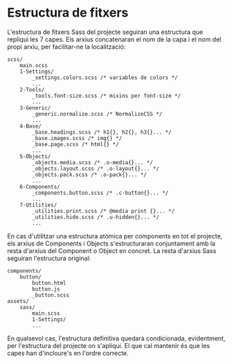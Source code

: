 # Estructura de fitxers

L'estructura de fitxers Sass del projecte seguiran una estructura que repliqui
les 7 capes. Els arxius concatenaran el nom de la capa i el nom del propi
arxiu,  per facilitar-ne la localització:

```
scss/
    main.scss
    1-Settings/
        _settings.colors.scss /* variables de colors */
        ...
    2-Tools/
        _tools.font-size.scss /* mixins per font-size */
        ...
    3-Generic/
        _generic.normalize.scss /* NormalizeCSS */
        ...
    4-Base/
        _base.headings.scss /* h1{}, h2{}, h3{}... */
        _base.images.scss /* img{} */
        _base.page.scss /* html{} */
        ...
    5-Objects/
        _objects.media.scss /* .o-media{}... */
        _objects.layout.scss /* .o-layout{}... */
        _objects.pack.scss /* .o-pack{}... */
        ...
    6-Components/
        _components.button.scss /* .c-button{}... */
        ...
    7-Utilities/
        _utilities.print.scss /* @media print {}... */
        _utilities.hide.scss /* .u-hidden{}... */
        ...
```

En cas d'utilitzar una estructura atòmica per components en tot el projecte,
els arxius de Components i Objects s'estructuraran conjuntament amb la resta
d'arxius del Component o Object en concret. La resta d'arxius Sass seguiran
l'estructura original:

```
components/
    button/
        button.html
        button.js
        _button.scss
assets/
    sass/
        main.scss
        1-Settings/
        ...
```

En qualsevol cas, l'estructura definitiva quedarà condicionada, evidentment,
per l'estructura del projecte on s'apliqui. El que cal mantenir és que les
capes han d'incloure's en l'ordre correcte.

